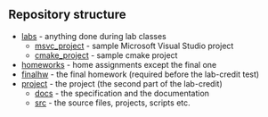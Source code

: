 ## Repository structure

- [labs](labs) - anything done during lab classes
  - [msvc_project](labs/msvc_project) - sample Microsoft Visual Studio project
  - [cmake_project](labs/cmake_project) - sample cmake project
- [homeworks](homeworks) - home assignments except the final one
- [finalhw](finalhw) - the final homework (required before the lab-credit test)
- [project](project) - the project (the second part of the lab-credit)
  - [docs](project/docs) - the specification and the documentation
  - [src](project/src) - the source files, projects, scripts etc.


